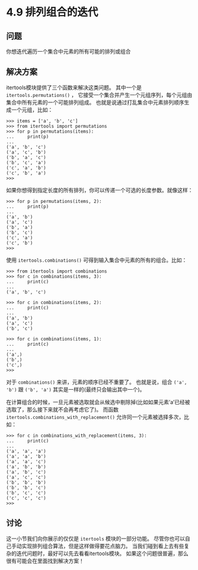 

# 4.9 排列组合的迭代

## 问题

你想迭代遍历一个集合中元素的所有可能的排列或组合

## 解决方案

itertools模块提供了三个函数来解决这类问题。 其中一个是 `itertools.permutations()` ，
它接受一个集合并产生一个元组序列，每个元组由集合中所有元素的一个可能排列组成。 也就是说通过打乱集合中元素排列顺序生成一个元组，比如：

    
    
    >>> items = ['a', 'b', 'c']
    >>> from itertools import permutations
    >>> for p in permutations(items):
    ...     print(p)
    ...
    ('a', 'b', 'c')
    ('a', 'c', 'b')
    ('b', 'a', 'c')
    ('b', 'c', 'a')
    ('c', 'a', 'b')
    ('c', 'b', 'a')
    >>>
    

如果你想得到指定长度的所有排列，你可以传递一个可选的长度参数。就像这样：

    
    
    >>> for p in permutations(items, 2):
    ...     print(p)
    ...
    ('a', 'b')
    ('a', 'c')
    ('b', 'a')
    ('b', 'c')
    ('c', 'a')
    ('c', 'b')
    >>>
    

使用 `itertools.combinations()` 可得到输入集合中元素的所有的组合。比如：

    
    
    >>> from itertools import combinations
    >>> for c in combinations(items, 3):
    ...     print(c)
    ...
    ('a', 'b', 'c')
    
    >>> for c in combinations(items, 2):
    ...     print(c)
    ...
    ('a', 'b')
    ('a', 'c')
    ('b', 'c')
    
    >>> for c in combinations(items, 1):
    ...     print(c)
    ...
    ('a',)
    ('b',)
    ('c',)
    >>>
    

对于 `combinations()` 来讲，元素的顺序已经不重要了。 也就是说，组合 `('a', 'b')` 跟 `('b', 'a')`
其实是一样的(最终只会输出其中一个)。

在计算组合的时候，一旦元素被选取就会从候选中剔除掉(比如如果元素’a’已经被选取了，那么接下来就不会再考虑它了)。 而函数
`itertools.combinations_with_replacement()` 允许同一个元素被选择多次，比如：

    
    
    >>> for c in combinations_with_replacement(items, 3):
    ...     print(c)
    ...
    ('a', 'a', 'a')
    ('a', 'a', 'b')
    ('a', 'a', 'c')
    ('a', 'b', 'b')
    ('a', 'b', 'c')
    ('a', 'c', 'c')
    ('b', 'b', 'b')
    ('b', 'b', 'c')
    ('b', 'c', 'c')
    ('c', 'c', 'c')
    >>>
    

## 讨论

这一小节我们向你展示的仅仅是 `itertools` 模块的一部分功能。 尽管你也可以自己手动实现排列组合算法，但是这样做得要花点脑力。
当我们碰到看上去有些复杂的迭代问题时，最好可以先去看看itertools模块。 如果这个问题很普遍，那么很有可能会在里面找到解决方案！

